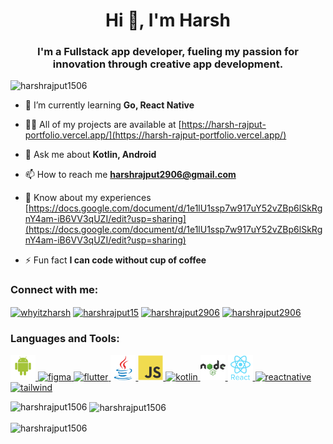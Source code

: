 <h1 align="center">Hi 👋, I'm Harsh</h1>
<h3 align="center">I'm a Fullstack app developer, fueling my passion for innovation through creative app development.</h3>

<p align="left"> <img src="https://komarev.com/ghpvc/?username=harshrajput1506&label=Profile%20views&color=0e75b6&style=flat" alt="harshrajput1506" /> </p>

- 🌱 I’m currently learning **Go, React Native**

- 👨‍💻 All of my projects are available at [https://harsh-rajput-portfolio.vercel.app/](https://harsh-rajput-portfolio.vercel.app/)

- 💬 Ask me about **Kotlin, Android**

- 📫 How to reach me **harshrajput2906@gmail.com**

- 📄 Know about my experiences [https://docs.google.com/document/d/1e1lU1ssp7w917uY52vZBp6lSkRgnY4am-iB6VV3qUZI/edit?usp=sharing](https://docs.google.com/document/d/1e1lU1ssp7w917uY52vZBp6lSkRgnY4am-iB6VV3qUZI/edit?usp=sharing)

- ⚡ Fun fact **I can code without cup of coffee**

<h3 align="left">Connect with me:</h3>
<p align="left">
<a href="https://twitter.com/whyitzharsh" target="blank"><img align="center" src="https://raw.githubusercontent.com/rahuldkjain/github-profile-readme-generator/master/src/images/icons/Social/twitter.svg" alt="whyitzharsh" height="30" width="40" /></a>
<a href="https://linkedin.com/in/harshrajput15" target="blank"><img align="center" src="https://raw.githubusercontent.com/rahuldkjain/github-profile-readme-generator/master/src/images/icons/Social/linked-in-alt.svg" alt="harshrajput15" height="30" width="40" /></a>
<a href="https://dribbble.com/harshrajput2906" target="blank"><img align="center" src="https://raw.githubusercontent.com/rahuldkjain/github-profile-readme-generator/master/src/images/icons/Social/dribbble.svg" alt="harshrajput2906" height="30" width="40" /></a>
<a href="https://www.leetcode.com/harshrajput2906" target="blank"><img align="center" src="https://raw.githubusercontent.com/rahuldkjain/github-profile-readme-generator/master/src/images/icons/Social/leet-code.svg" alt="harshrajput2906" height="30" width="40" /></a>
</p>

<h3 align="left">Languages and Tools:</h3>
<p align="left"> <a href="https://developer.android.com" target="_blank" rel="noreferrer"> <img src="https://raw.githubusercontent.com/devicons/devicon/master/icons/android/android-original-wordmark.svg" alt="android" width="40" height="40"/> </a> <a href="https://www.figma.com/" target="_blank" rel="noreferrer"> <img src="https://www.vectorlogo.zone/logos/figma/figma-icon.svg" alt="figma" width="40" height="40"/> </a> <a href="https://flutter.dev" target="_blank" rel="noreferrer"> <img src="https://www.vectorlogo.zone/logos/flutterio/flutterio-icon.svg" alt="flutter" width="40" height="40"/> </a> <a href="https://www.java.com" target="_blank" rel="noreferrer"> <img src="https://raw.githubusercontent.com/devicons/devicon/master/icons/java/java-original.svg" alt="java" width="40" height="40"/> </a> <a href="https://developer.mozilla.org/en-US/docs/Web/JavaScript" target="_blank" rel="noreferrer"> <img src="https://raw.githubusercontent.com/devicons/devicon/master/icons/javascript/javascript-original.svg" alt="javascript" width="40" height="40"/> </a> <a href="https://kotlinlang.org" target="_blank" rel="noreferrer"> <img src="https://www.vectorlogo.zone/logos/kotlinlang/kotlinlang-icon.svg" alt="kotlin" width="40" height="40"/> </a> <a href="https://nodejs.org" target="_blank" rel="noreferrer"> <img src="https://raw.githubusercontent.com/devicons/devicon/master/icons/nodejs/nodejs-original-wordmark.svg" alt="nodejs" width="40" height="40"/> </a> <a href="https://reactjs.org/" target="_blank" rel="noreferrer"> <img src="https://raw.githubusercontent.com/devicons/devicon/master/icons/react/react-original-wordmark.svg" alt="react" width="40" height="40"/> </a> <a href="https://reactnative.dev/" target="_blank" rel="noreferrer"> <img src="https://reactnative.dev/img/header_logo.svg" alt="reactnative" width="40" height="40"/> </a> <a href="https://tailwindcss.com/" target="_blank" rel="noreferrer"> <img src="https://www.vectorlogo.zone/logos/tailwindcss/tailwindcss-icon.svg" alt="tailwind" width="40" height="40"/> </a> </p>

<p><img align="left" src="https://github-readme-stats.vercel.app/api/top-langs?username=harshrajput1506&show_icons=true&locale=en&layout=compact" alt="harshrajput1506" /></p>

<p>&nbsp;<img align="center" src="https://github-readme-stats.vercel.app/api?username=harshrajput1506&show_icons=true&locale=en" alt="harshrajput1506" /></p>

<p><img align="center" src="https://github-readme-streak-stats.herokuapp.com/?user=harshrajput1506&" alt="harshrajput1506" /></p>
